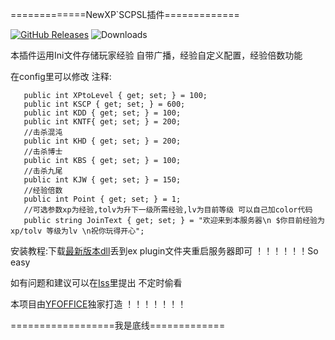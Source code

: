 =============NewXP`SCPSL插件=============

<a href="https://github.com/YF-OFFICE/NewXP/releases"><img src="https://img.shields.io/github/v/release/YF-OFFICE/NewXP?display_name=tag&style=for-the-badge&logo=gitbook&label=Release" href="https://github.com/YF-OFFICE/NewXP/releases" alt="GitHub Releases"></a>
<img src="https://img.shields.io/github/downloads/YF-OFFICE/NewXP/total?style=for-the-badge&logo=github" alt="Downloads">

本插件运用Ini文件存储玩家经验 自带广播，经验自定义配置，经验倍数功能 

在config里可以修改
注释:
~~~~   //升级需要多少经验 如:1*100
   public int XPtoLevel { get; set; } = 100;
   public int KSCP { get; set; } = 600;
   public int KDD { get; set; } = 100;
   public int KNTF{ get; set; } = 200;
   //击杀混沌
   public int KHD { get; set; } = 200;
   //击杀博士
   public int KBS { get; set; } = 100;
   //击杀九尾
   public int KJW { get; set; } = 150;
   //经验倍数
   public int Point { get; set; } = 1;
   //可选参数xp为经验,tolv为升下一级所需经验,lv为目前等级 可以自己加color代码
   public string JoinText { get; set; } = "欢迎来到本服务器\n $你目前经验为xp/tolv 等级为lv \n祝你玩得开心";
~~~~

安装教程:下载[最新版本dll](https://github.com/YF-OFFICE/XpSystem/releases)丢到ex plugin文件夹重启服务器即可 ！！！！！！So easy

如有问题和建议可以在[Iss](https://github.com/YF-OFFICE/XpSystem/issues)里提出 不定时偷看

本项目由[YFOFFICE](https://github.com/YF-OFFICE)独家打造 ！！！！！！！

==================我是底线=============




